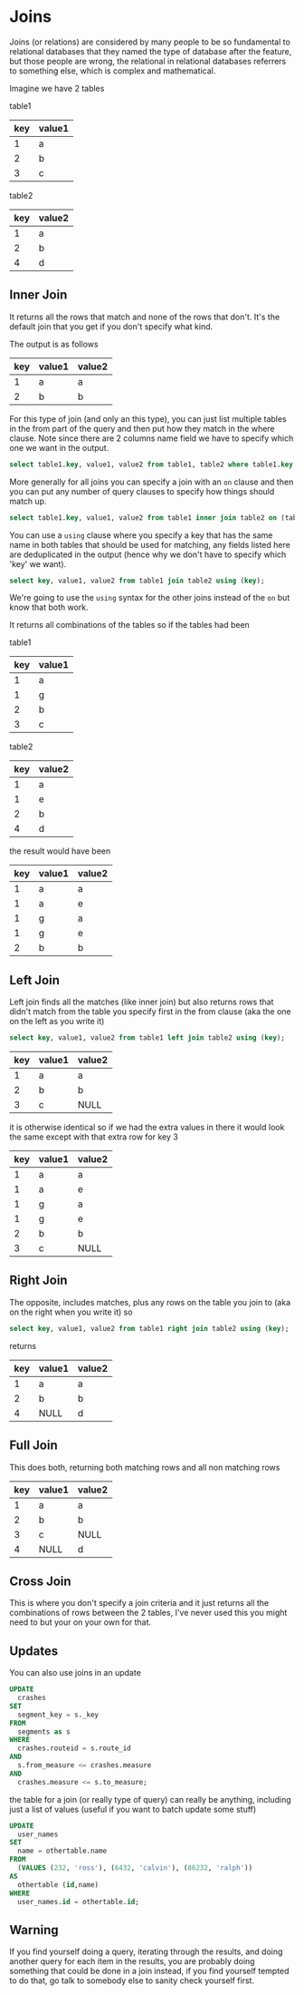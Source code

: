# Joins

Joins (or relations) are considered by many people to be so fundamental to relational databases that they named the type of database after the feature, but those people are wrong, the relational in relational databases referrers to something else, which is complex and mathematical.

Imagine we have 2 tables

table1

| key | value1 |
|-----|-------|
| 1   | a     |
| 2   | b     |
| 3   | c     |

table2

| key | value2 |
|-----|-------|
| 1   | a     |
| 2   | b     |
| 4   | d     |

## Inner Join

It returns all the rows that match and none of the rows that don't. It's the default join that you get if you don't specify what kind.

The output is as follows

| key | value1 | value2 |
|-----|--------|--------|
| 1   | a      | a      |
| 2   | b      | b      |

For this type of join (and only an this type), you can just list multiple tables in the from part of the query and then put how they match in the where clause. Note since there are 2 columns name field we have to specify which one we want in the output.

```sql
select table1.key, value1, value2 from table1, table2 where table1.key = table2.key;
```

More generally for all joins you can specify a join with an `on` clause and then you can put any number of query clauses to specify how things should match up.

```sql
select table1.key, value1, value2 from table1 inner join table2 on (table1.key = table2.key);
```

You can use a `using` clause where you specify a key that has the same name in both tables that should be used for matching, any fields listed here are deduplicated in the output (hence why we don't have to specify which 'key' we want).

```sql
select key, value1, value2 from table1 join table2 using (key);
```

We're going to use the `using` syntax for the other joins instead of the `on` but know that both work.

It returns all combinations of the tables so if the tables had been

table1

| key | value1 |
|-----|-------|
| 1   | a     |
| 1   | g     |
| 2   | b     |
| 3   | c     |

table2

| key | value2 |
|-----|-------|
| 1   | a     |
| 1   | e     |
| 2   | b     |
| 4   | d     |

the result would have been

| key | value1 | value2 |
|-----|--------|--------|
| 1   | a      | a      |
| 1   | a      | e      |
| 1   | g      | a      |
| 1   | g      | e      |
| 2   | b      | b      |

## Left Join

Left join finds all the matches (like inner join) but also returns rows that didn't match from the table you specify first in the from clause (aka the one on the left as you write it)

```sql
select key, value1, value2 from table1 left join table2 using (key);
```

| key | value1 | value2 |
|-----|--------|--------|
| 1   | a      | a      |
| 2   | b      | b      |
| 3   | c      | NULL   |

it is otherwise identical so if we had the extra values in there it would look the same except with that extra row for key 3

| key | value1 | value2 |
|-----|--------|--------|
| 1   | a      | a      |
| 1   | a      | e      |
| 1   | g      | a      |
| 1   | g      | e      |
| 2   | b      | b      |
| 3   | c      | NULL   |

## Right Join

The opposite, includes matches, plus any rows on the table you join to (aka on the right when you write it) so

```sql
select key, value1, value2 from table1 right join table2 using (key);
```

returns

| key | value1 | value2 |
|-----|--------|--------|
| 1   | a      | a      |
| 2   | b      | b      |
| 4   | NULL   | d      |

## Full Join

This does both, returning both matching rows and all non matching rows

| key | value1 | value2 |
|-----|--------|--------|
| 1   | a      | a      |
| 2   | b      | b      |
| 3   | c      | NULL   |
| 4   | NULL   | d      |

## Cross Join

This is where you don't specify a join criteria and it just returns all the combinations of rows between the 2 tables, I've never used this you might need to but your on your own for that.

## Updates

You can also use joins in an update

```sql
UPDATE
  crashes
SET
  segment_key = s._key
FROM
  segments as s
WHERE
  crashes.routeid = s.route_id
AND
  s.from_measure <= crashes.measure
AND
  crashes.measure <= s.to_measure;
```

the table for a join (or really type of query) can really be anything, including just a list of values (useful if you want to batch update some stuff)

```sql
UPDATE
  user_names
SET
  name = othertable.name
FROM
  (VALUES (232, 'ross'), (6432, 'calvin'), (86232, 'ralph'))
AS
  othertable (id,name)
WHERE
  user_names.id = othertable.id;
```

## Warning

If you find yourself doing a query, iterating through the results, and doing another query for each item in the results, you are probably doing something that could be done in a join instead, if you find yourself tempted to do that, go talk to somebody else to sanity check yourself first.
